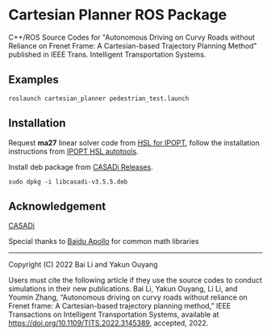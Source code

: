 # Cartesian Planner ROS Package

 C++/ROS Source Codes for "Autonomous Driving on Curvy Roads without Reliance on
 Frenet Frame: A Cartesian-based Trajectory Planning Method" published in IEEE Trans. 
 Intelligent Transportation Systems.



## Examples

```shell
roslaunch cartesian_planner pedestrian_test.launch
```

## Installation

Request **ma27** linear solver code from [HSL for IPOPT](https://www.hsl.rl.ac.uk/ipopt/), follow the installation instructions from [IPOPT
HSL autotools](https://github.com/coin-or-tools/ThirdParty-HSL).

Install deb package from [CASADi Releases](https://github.com/casadi/casadi/releases/tag/3.5.5).

```shell
sudo dpkg -i libcasadi-v3.5.5.deb
```

## Acknowledgement

[CASADi](https://github.com/casadi/casadi)

Special thanks to [Baidu Apollo](https://github.com/ApolloAuto/apollo) for common math libraries

---

 Copyright (C) 2022 Bai Li and Yakun Ouyang

 Users must cite the following article if they use the source codes to conduct simulations in their new publications.
 Bai Li, Yakun Ouyang, Li Li, and Youmin Zhang, “Autonomous driving on curvy roads without reliance on Frenet frame: A Cartesian-based trajectory
 planning method,” IEEE Transactions on Intelligent Transportation Systems, available at https://doi.org/10.1109/TITS.2022.3145389, accepted, 2022.

